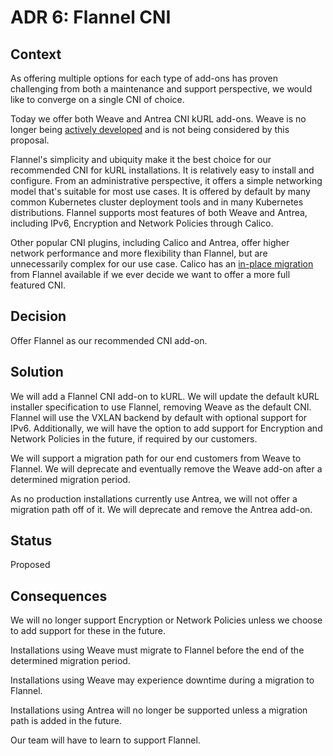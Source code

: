 # ADR 6: Flannel CNI

## Context

As offering multiple options for each type of add-ons has proven challenging from both a maintenance and support perspective, we would like to converge on a single CNI of choice.

Today we offer both Weave and Antrea CNI kURL add-ons.
Weave is no longer being [actively developed](https://github.com/weaveworks/weave/issues/3948) and is not being considered by this proposal.

Flannel's simplicity and ubiquity make it the best choice for our recommended CNI for kURL installations.
It is relatively easy to install and configure.
From an administrative perspective, it offers a simple networking model that's suitable for most use cases.
It is offered by default by many common Kubernetes cluster deployment tools and in many Kubernetes distributions.
Flannel supports most features of both Weave and Antrea, including IPv6, Encryption and Network Policies through Calico.

Other popular CNI plugins, including Calico and Antrea, offer higher network performance and more flexibility than Flannel, but are unnecessarily complex for our use case.
Calico has an [in-place migration](https://projectcalico.docs.tigera.io/getting-started/kubernetes/flannel/migration-from-flannel) from Flannel available if we ever decide we want to offer a more full featured CNI.

## Decision

Offer Flannel as our recommended CNI add-on.

## Solution

We will add a Flannel CNI add-on to kURL.
We will update the default kURL installer specification to use Flannel, removing Weave as the default CNI.
Flannel will use the VXLAN backend by default with optional support for IPv6.
Additionally, we will have the option to add support for Encryption and Network Policies in the future, if required by our customers.

We will support a migration path for our end customers from Weave to Flannel.
We will deprecate and eventually remove the Weave add-on after a determined migration period.

As no production installations currently use Antrea, we will not offer a migration path off of it.
We will deprecate and remove the Antrea add-on.

## Status

Proposed

## Consequences

We will no longer support Encryption or Network Policies unless we choose to add support for these in the future.

Installations using Weave must migrate to Flannel before the end of the determined migration period.

Installations using Weave may experience downtime during a migration to Flannel.

Installations using Antrea will no longer be supported unless a migration path is added in the future.

Our team will have to learn to support Flannel.
